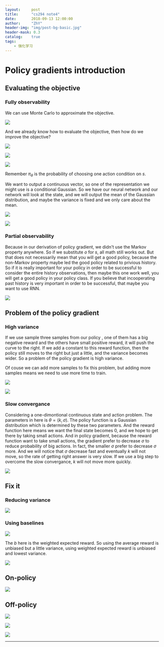```yaml
---
layout:     post
title:      "cs294 note4"
date:       2018-09-13 12:00:00
author:     "ZhY"
header-img: "img/post-bg-basic.jpg"
header-mask: 0.3
catalog:    true
tags:
    - 强化学习
---
```

# Policy gradients introduction

## Evaluating the objective

### Fully observability

We can use Monte Carlo to approximate the objective.

![](/img/in-post/cs294_04/001.png)

And we already know how to evaluate the objective, then how do we improve the objective?

![](/img/in-post/cs294_04/002.png)

![](/img/in-post/cs294_04/003.png)

![](/img/in-post/cs294_04/004.png)


Remember $\pi_\theta$ is the probability of choosing one action condition on $s$.

We want to output a continuous vector, so one of the representation we might use is a conditional Gaussian. So we have our neural network and our network will look at the state, and we will output the mean of the Gaussian distribution, and maybe the variance is fixed and we only care about the mean.

![](/img/in-post/cs294_04/005.png)

![](/img/in-post/cs294_04/006.png)

### Partial observability

Because in our derivation of policy gradient, we didn't use the Markov property anywhere. So if we substitute $o$ for $s$, all math still works out. But that does not necessarily mean that you will get a good policy, because the non-Markov property maybe led the good policy related to privious history. So if it is really important for your policy in order to be successful to consider the entire history observations, then maybe this one work well, you will get a good policy in your policy class. If you believe that incooperating past history is very important in order to be successful, that maybe you want to use RNN.

![](/img/in-post/cs294_04/009.png)

## Problem of the policy gradient

### High variance

If we use sample three samples from our policy , one of them has a big negative reward and the others have small positive reward, it will push the curve to the right. If we add a constant to this reward function, then the policy still moves to the right but just a little, and the variance becomes wider. So a problem of the policy gradient is high variance.

Of couse we can add more samples to fix this problem, but adding more samples means we need to use more time to train.

![](/img/in-post/cs294_04/007.png)

![](/img/in-post/cs294_04/008.png)

### Slow convergance

Considering a one-dimontional continuous state and action problem. The parameters in here is $\theta = (k,\sigma)$.
The policy function is a Gaussian distribution which is determined by these two parameters. And the reward function here means we want the final state becomes 0, and we hope to get there by taking small actions. And in policy gradient, because the reward function want to take small actions, the gradient prefer to decrease $\sigma$ to reduce probability of big actions. In fact, the smaller $\sigma$ prefer to decrease $\sigma$ more. And we will notice that $\sigma$ decrease fast and eventually $k$ will not move, so the rate of getting right answer is very slow. If we use a big step to overcome the slow convergance, $k$ will not move more quickly.

![](/img/in-post/cs294_04/010.png)

## Fix it

### Reducing variance

![](/img/in-post/cs294_04/011.png)

### Using baselines

![](/img/in-post/cs294_04/012.png)

The $b$ here is the weighted expected reward. So using the average reward is unbiased but a little variance, using weighted expected reward is unbiased and lowest variance.

![](/img/in-post/cs294_04/013.png)


## On-policy

![](/img/in-post/cs294_04/014.png)

## Off-policy

![](/img/in-post/cs294_04/015.png)

![](/img/in-post/cs294_04/016.png)

![](/img/in-post/cs294_04/017.png)

---
<script src="//cdn.bootcss.com/mathjax/2.7.0/MathJax.js?config=TeX-AMS-MML_HTMLorMML"></script>

